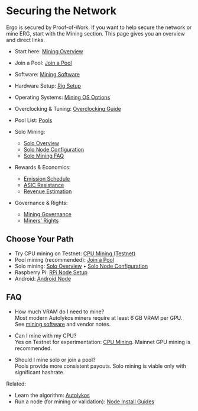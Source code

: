 # Securing the Network

Ergo is secured by Proof-of-Work. If you want to help secure the network or mine ERG, start with the Mining section. This page gives you an overview and direct links.

- Start here: [Mining Overview](mining-overview.md)
- Join a Pool: [Join a Pool](join.md)
- Software: [Mining Software](software.md)
- Hardware Setup: [Rig Setup](rig.md)
- Operating Systems: [Mining OS Options](os.md)
- Overclocking & Tuning: [Overclocking Guide](overclocking.md)
- Pool List: [Pools](pools.md)
- Solo Mining:

  - [Solo Overview](solo.md)
  - [Solo Node Configuration](solo-node.md)
  - [Solo Mining FAQ](solo-faq.md)
- Rewards & Economics:

  - [Emission Schedule](emission.md)
  - [ASIC Resistance](asic.md)
  - [Revenue Estimation](revenue.md)
- Governance & Rights:

  - [Mining Governance](governance.md)
  - [Miners' Rights](miners-rights.md)

## Choose Your Path

- Try CPU mining on Testnet: [CPU Mining (Testnet)](cpu-mining.md)
- Pool mining (recommended): [Join a Pool](join.md)
- Solo mining: [Solo Overview](solo.md) • [Solo Node Configuration](solo-node.md)
- Raspberry Pi: [RPi Node Setup](pi.md)
- Android: [Android Node](node-android.md)

## FAQ

- How much VRAM do I need to mine?  
  Most modern Autolykos miners require at least 6 GB VRAM per GPU. See [mining software](software.md) and vendor notes.

- Can I mine with my CPU?  
  Yes on Testnet for experimentation: [CPU Mining](cpu-mining.md). Mainnet GPU mining is recommended.

- Should I mine solo or join a pool?  
  Pools provide more consistent payouts. Solo mining is viable only with significant hashrate.

Related:

- Learn the algorithm: [Autolykos](autolykos.md)
- Run a node (for mining or validation): [Node Install Guides](install.md)
